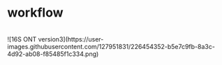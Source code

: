 # workflow
<br>
![16S ONT version3](https://user-images.githubusercontent.com/127951831/226454352-b5e7c9fb-8a3c-4d92-ab08-f85485f1c334.png)
